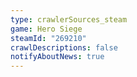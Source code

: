 ```yaml
---
type: crawlerSources_steam
game: Hero Siege
steamId: "269210"
crawlDescriptions: false
notifyAboutNews: true
---
```

